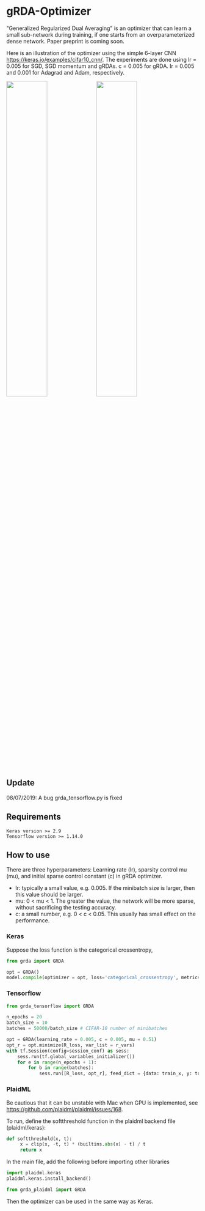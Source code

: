 # gRDA-Optimizer

"Generalized Regularized Dual Averaging" is an optimizer that can learn a small sub-network during training, if one starts from an overparameterized dense network. Paper preprint is coming soon.

Here is an illustration of the optimizer using the simple 6-layer CNN https://keras.io/examples/cifar10_cnn/. The experiments are done using lr = 0.005 for SGD, SGD momentum and gRDAs. c = 0.005 for gRDA. lr = 0.005 and 0.001 for Adagrad and Adam, respectively.

<img src = 'https://github.com/donlan2710/gRDA-Optimizer/blob/master/pics/cifar_cnn_acc_test_multiopt.png' width=46%/> <img src = 'https://github.com/donlan2710/gRDA-Optimizer/blob/master/pics/cifar_cnn_nonzero_weights_multiopt.png' width=46%/>

## Update

08/07/2019: A bug grda_tensorflow.py is fixed

## Requirements
    Keras version >= 2.9
    Tensorflow version >= 1.14.0

## How to use

There are three hyperparameters: Learning rate (lr), sparsity control mu (mu), and initial sparse control constant (c) in gRDA optimizer.

* lr: typically a small value, e.g. 0.005. If the minibatch size is larger, then this value should be larger.
* mu: 0 < mu < 1. The greater the value, the network will be more sparse, without sacrificing the testing accuracy.
* c: a small number, e.g. 0 < c < 0.05. This usually has small effect on the performance.

### Keras

Suppose the loss function is the categorical crossentropy,

``` python
from grda import GRDA

opt = GRDA()
model.compile(optimizer = opt, loss='categorical_crossentropy', metrics=['accuracy'])
```

### Tensorflow
``` python
from grda_tensorflow import GRDA

n_epochs = 20
batch_size = 10
batches = 50000/batch_size # CIFAR-10 number of minibatches

opt = GRDA(learning_rate = 0.005, c = 0.005, mu = 0.51)
opt_r = opt.minimize(R_loss, var_list = r_vars)
with tf.Session(config=session_conf) as sess:
    sess.run(tf.global_variables_initializer())
    for e in range(n_epochs + 1):
        for b in range(batches):
            sess.run([R_loss, opt_r], feed_dict = {data: train_x, y: train_y})
```

### PlaidML 

Be cautious that it can be unstable with Mac when GPU is implemented, see https://github.com/plaidml/plaidml/issues/168. 

To run, define the softthreshold function in the plaidml backend file (plaidml/keras):

```python
def softthreshold(x, t):
     x = clip(x, -t, t) * (builtins.abs(x) - t) / t
     return x
```

In the main file, add the following before importing other libraries

```python
import plaidml.keras
plaidml.keras.install_backend()

from grda_plaidml import GRDA
```
Then the optimizer can be used in the same way as Keras.
